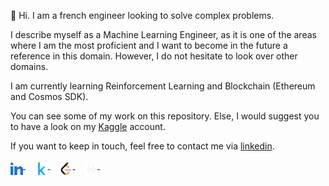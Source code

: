 👋 Hi. I am a french engineer looking to solve complex problems.

I describe myself as a Machine Learning Engineer, as it is one of the areas where I am the most proficient and I want to become in the future a reference in this domain. However, I do not hesitate to look over other domains. 

I am currently learning Reinforcement Learning and Blockchain (Ethereum and Cosmos SDK). 

You can see some of my work on this repository. Else, I would suggest you to have a look on my [Kaggle](https://www.kaggle.com/rerere) account.

If you want to keep in touch, feel free to contact me via [linkedin](https://fr.linkedin.com/in/regis-graptin/en).


<p align="left">
    <a href="https://fr.linkedin.com/in/regis-graptin/en">
        <img src="./images/linkedin.svg" alt="Linkedin logo" width="20" height="20" align="middle" />
    </a>&nbsp;&nbsp;&nbsp;
    <a href="https://www.kaggle.com/rerere">
        <img src="./images/kaggle.svg" alt="Kaggle logo" width="20" height="20" align="middle" />
    </a>&nbsp;&nbsp;&nbsp;
    <a href="https://leetcode.com/rere-rere/">
        <img src="./images/leetcode.svg" alt="Leetcode logo" width="20" height="20" align="middle" />
    </a>&nbsp;&nbsp;&nbsp;
    <a href="https://nodeguardians.io/character/76de315f8f00">
        <img src="./images/nodeguardians.svg" alt="Node Guardians logo" width="20" height="20" align="middle" />
    </a>&nbsp;&nbsp;&nbsp;
</p>

